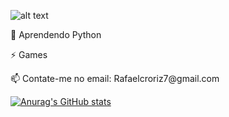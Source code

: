 ![alt text](http://url/to/header.png)

<p>🐍 Aprendendo Python </p>
<P> ⚡ Games </P>
<P>📫 Contate-me no email: Rafaelcroriz7@gmail.com </P>

[![Anurag's GitHub stats](https://github-readme-stats.vercel.app/apiRafaelRoriz=anuraghazra)](https://github.com/anuraghazra/github-readme-stats)
